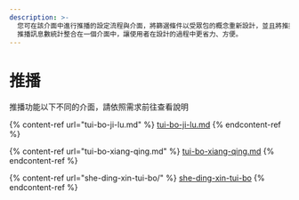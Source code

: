 ```yaml
---
description: >-
  您可在該介面中進行推播的設定流程與介面，將篩選條件以受眾包的概念重新設計，並且將推播訊息預覽、LINE
  推播訊息數統計整合在一個介面中，讓使用者在設計的過程中更省力、方便。
---
```


# 推播

推播功能以下不同的介面，請依照需求前往查看說明

{% content-ref url="tui-bo-ji-lu.md" %}
[tui-bo-ji-lu.md](tui-bo-ji-lu.md)
{% endcontent-ref %}

{% content-ref url="tui-bo-xiang-qing.md" %}
[tui-bo-xiang-qing.md](tui-bo-xiang-qing.md)
{% endcontent-ref %}

{% content-ref url="she-ding-xin-tui-bo/" %}
[she-ding-xin-tui-bo](she-ding-xin-tui-bo/)
{% endcontent-ref %}

